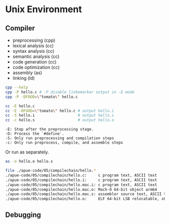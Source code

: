 # Unix Environment


## Compiler

- preprocessing (cpp)
- lexical analysis (cc)
- syntax analysis (cc)
- semantic analysis (cc)
- code generation (cc)
- code optimization (cc)
- assembly (as)
- linking (ld)


```sh
cpp --help
cpp -P hello.c # -P disable linkemarker output in -E mode
cpp -P -DFOOD=\"tomato\" hello.c
```

```bash
cc -E hello.c
cc -E -DFOOD=\"tomato\" hello.c # output hello.i
cc -S hello.i                   # output hello.s
cc -c hello.s                   # output hello.o
```

```
-E: Stop after the preprocessing stage.
-D: Process the `#define`. 
-S: Only run preprocessing and compilation steps
-c: Only run preprocess, compile, and assemble steps
```

Or run as separately.

```bash
as -o hello.o hello.s

file ./apue-code/05/compilechain/hello.*
./apue-code/05/compilechain/hello.c:     c program text, ASCII text
./apue-code/05/compilechain/hello.i:     c program text, ASCII text
./apue-code/05/compilechain/hello.mac.i: c program text, ASCII text
./apue-code/05/compilechain/hello.mac.o: Mach-O 64-bit object arm64
./apue-code/05/compilechain/hello.mac.s: assembler source text, ASCII text
./apue-code/05/compilechain/hello.o:     ELF 64-bit LSB relocatable, x86-64, version 1 (SYSV), not stripped
```

## Debugging

## 
